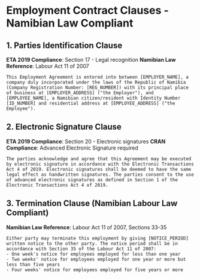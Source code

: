 <!-- backend/data/knowledge-base/clause-library/employment-clauses.md -->

# Employment Contract Clauses - Namibian Law Compliant

## 1. Parties Identification Clause
**ETA 2019 Compliance**: Section 17 - Legal recognition
**Namibian Law Reference**: Labour Act 11 of 2007

```
This Employment Agreement is entered into between [EMPLOYER_NAME], a company duly incorporated under the laws of the Republic of Namibia (Company Registration Number: [REG_NUMBER]) with its principal place of business at [EMPLOYER_ADDRESS] ("the Employer"), and [EMPLOYEE_NAME], a Namibian citizen/resident with Identity Number [ID_NUMBER] and residential address at [EMPLOYEE_ADDRESS] ("the Employee").
```

## 2. Electronic Signature Clause
**ETA 2019 Compliance**: Section 20 - Electronic signatures
**CRAN Compliance**: Advanced Electronic Signature required

```
The parties acknowledge and agree that this Agreement may be executed by electronic signature in accordance with the Electronic Transactions Act 4 of 2019. Electronic signatures shall be deemed to have the same legal effect as handwritten signatures. The parties consent to the use of advanced electronic signatures as defined in Section 1 of the Electronic Transactions Act 4 of 2019.
```

## 3. Termination Clause (Namibian Labour Law Compliant)
**Namibian Law Reference**: Labour Act 11 of 2007, Sections 33-35

```
Either party may terminate this employment by giving [NOTICE_PERIOD] written notice to the other party. The notice period shall be in accordance with Section 35 of the Labour Act 11 of 2007:
- One week's notice for employees employed for less than one year
- Two weeks' notice for employees employed for one year or more but less than five years  
- Four weeks' notice for employees employed for five years or more
```

